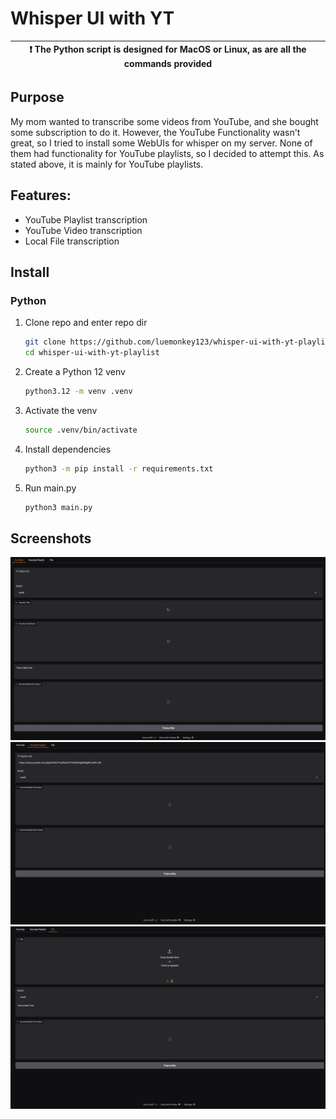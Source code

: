 # Whisper UI with YT


| :exclamation:  The Python script is designed for MacOS or Linux, as are all the commands provided   |
|-----------------------------------------------------------------------------------------------------|

## Purpose

My mom wanted to transcribe some videos from YouTube, and she bought some subscription to do it. However, the YouTube Functionality wasn't great, so I tried to install some WebUIs for whisper on my server. None of them had functionality for YouTube playlists, so I decided to attempt this. As stated above, it is mainly for YouTube playlists.

## Features:

- YouTube Playlist transcription
- YouTube Video transcription
- Local File transcription

## Install

### Python
1. Clone repo and enter repo dir

   ```bash
   git clone https://github.com/luemonkey123/whisper-ui-with-yt-playlist.git
   cd whisper-ui-with-yt-playlist
   ```
   
2. Create a Python 12 venv

   ```bash
   python3.12 -m venv .venv
   ```

3. Activate the venv

   ```bash
   source .venv/bin/activate
   ```

5. Install dependencies

   ```bash
   python3 -m pip install -r requirements.txt
   ```

7. Run main.py

   ```bash
   python3 main.py
   ```

## Screenshots

![Screenshot of YouTube Video interface](images/screenshots/youtube-video.png)
![Screenshot of YouTube Playlist interface](images/screenshots/youtube-playlist.png)
![Screenshot of File interface](images/screenshots/file.png)